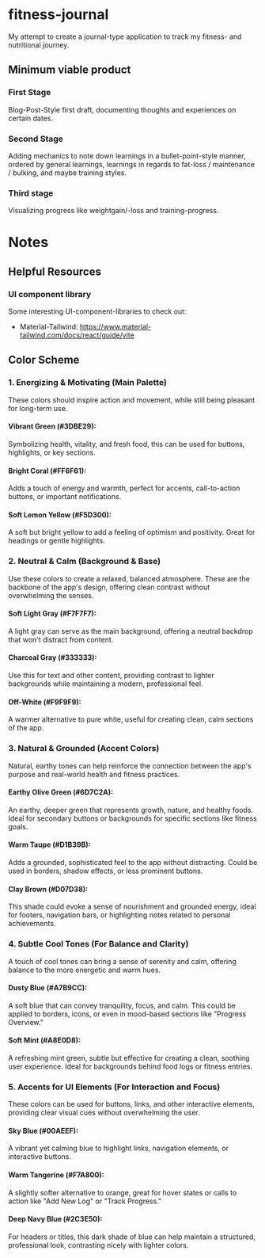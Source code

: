 # fitness-journal

My attempt to create a journal-type application to track my fitness- and nutritional journey.

## Minimum viable product

### First Stage

Blog-Post-Style first draft, documenting thoughts and experiences on certain dates.

### Second Stage

Adding mechanics to note down learnings in a bullet-point-style manner, ordered by general learnings, learnings in regards to fat-loss / maintenance / bulking, and maybe training styles.

### Third stage

Visualizing progress like weightgain/-loss and training-progress.

# Notes

## Helpful Resources

### UI component library

Some interesting UI-component-libraries to check out:

- Material-Tailwind: https://www.material-tailwind.com/docs/react/guide/vite

## Color Scheme

### 1. Energizing & Motivating (Main Palette)

These colors should inspire action and movement, while still being pleasant for long-term use.

#### Vibrant Green (#3DBE29):

Symbolizing health, vitality, and fresh food, this can be used for buttons, highlights, or key sections.

#### Bright Coral (#FF6F61):

Adds a touch of energy and warmth, perfect for accents, call-to-action buttons, or important notifications.

#### Soft Lemon Yellow (#F5D300):

A soft but bright yellow to add a feeling of optimism and positivity. Great for headings or gentle highlights.

### 2. Neutral & Calm (Background & Base)

Use these colors to create a relaxed, balanced atmosphere. These are the backbone of the app's design, offering clean contrast without overwhelming the senses.

#### Soft Light Gray (#F7F7F7):

A light gray can serve as the main background, offering a neutral backdrop that won't distract from content.

#### Charcoal Gray (#333333):

Use this for text and other content, providing contrast to lighter backgrounds while maintaining a modern, professional feel.

#### Off-White (#F9F9F9):

A warmer alternative to pure white, useful for creating clean, calm sections of the app.

### 3. Natural & Grounded (Accent Colors)

Natural, earthy tones can help reinforce the connection between the app's purpose and real-world health and fitness practices.

#### Earthy Olive Green (#6D7C2A):

An earthy, deeper green that represents growth, nature, and healthy foods. Ideal for secondary buttons or backgrounds for specific sections like fitness goals.

#### Warm Taupe (#D1B39B):

Adds a grounded, sophisticated feel to the app without distracting. Could be used in borders, shadow effects, or less prominent buttons.

#### Clay Brown (#D07D38):

This shade could evoke a sense of nourishment and grounded energy, ideal for footers, navigation bars, or highlighting notes related to personal achievements.

### 4. Subtle Cool Tones (For Balance and Clarity)

A touch of cool tones can bring a sense of serenity and calm, offering balance to the more energetic and warm hues.

#### Dusty Blue (#A7B9CC):

A soft blue that can convey tranquility, focus, and calm. This could be applied to borders, icons, or even in mood-based sections like "Progress Overview."

#### Soft Mint (#A8E0D8):

A refreshing mint green, subtle but effective for creating a clean, soothing user experience. Ideal for backgrounds behind food logs or fitness entries.

### 5. Accents for UI Elements (For Interaction and Focus)

These colors can be used for buttons, links, and other interactive elements, providing clear visual cues without overwhelming the user.

#### Sky Blue (#00AEEF):

A vibrant yet calming blue to highlight links, navigation elements, or interactive buttons.

#### Warm Tangerine (#F7A800):

A slightly softer alternative to orange, great for hover states or calls to action like "Add New Log" or "Track Progress."

#### Deep Navy Blue (#2C3E50):

For headers or titles, this dark shade of blue can help maintain a structured, professional look, contrasting nicely with lighter colors.
